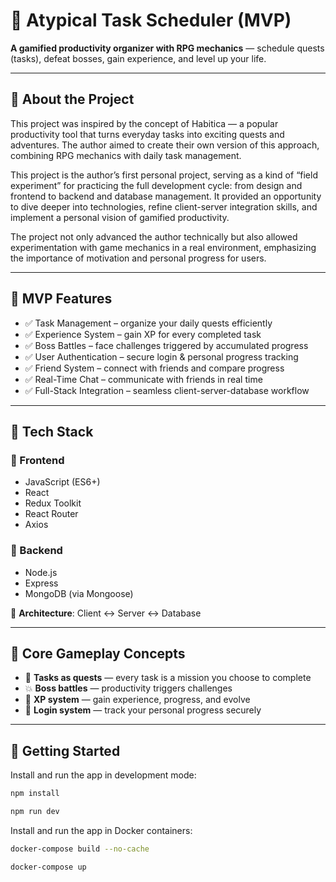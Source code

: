 # 🧙 Atypical Task Scheduler (MVP)

**A gamified productivity organizer with RPG mechanics** — schedule quests (tasks), defeat bosses, gain experience, and level up your life.

---

## 📝 About the Project

This project was inspired by the concept of Habitica — a popular productivity tool that turns everyday tasks into exciting quests and adventures. The author aimed to create their own version of this approach, combining RPG mechanics with daily task management.

This project is the author’s first personal project, serving as a kind of “field experiment” for practicing the full development cycle: from design and frontend to backend and database management. It provided an opportunity to dive deeper into technologies, refine client-server integration skills, and implement a personal vision of gamified productivity.

The project not only advanced the author technically but also allowed experimentation with game mechanics in a real environment, emphasizing the importance of motivation and personal progress for users.

---

## 🚀 MVP Features

- ✅ Task Management – organize your daily quests efficiently
- ✅ Experience System – gain XP for every completed task
- ✅ Boss Battles – face challenges triggered by accumulated progress
- ✅ User Authentication – secure login & personal progress tracking
- ✅ Friend System – connect with friends and compare progress
- ✅ Real-Time Chat – communicate with friends in real time
- ✅ Full-Stack Integration – seamless client-server-database workflow

---

## 🧱 Tech Stack

### 🔹 Frontend

- JavaScript (ES6+)
- React
- Redux Toolkit
- React Router
- Axios

### 🔸 Backend

- Node.js
- Express
- MongoDB (via Mongoose)

📐 **Architecture**: Client ↔ Server ↔ Database

---

## 🧩 Core Gameplay Concepts

- 📅 **Tasks as quests** — every task is a mission you choose to complete
- 💥 **Boss battles** — productivity triggers challenges
- 🧠 **XP system** — gain experience, progress, and evolve
- 🔐 **Login system** — track your personal progress securely

---

## 🧪 Getting Started

Install and run the app in development mode:

```bash
npm install
```

```bash
npm run dev
```

Install and run the app in Docker containers:

```bash
docker-compose build --no-cache
```

```bash
docker-compose up
```
